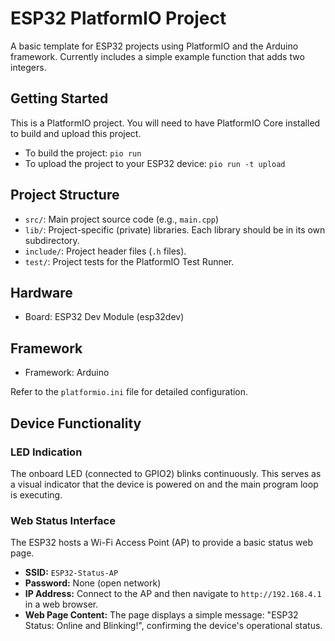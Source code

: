 # ESP32 PlatformIO Project

A basic template for ESP32 projects using PlatformIO and the Arduino framework. Currently includes a simple example function that adds two integers.

## Getting Started

This is a PlatformIO project. You will need to have PlatformIO Core installed to build and upload this project.

- To build the project: `pio run`
- To upload the project to your ESP32 device: `pio run -t upload`

## Project Structure

- `src/`: Main project source code (e.g., `main.cpp`)
- `lib/`: Project-specific (private) libraries. Each library should be in its own subdirectory.
- `include/`: Project header files (`.h` files).
- `test/`: Project tests for the PlatformIO Test Runner.

## Hardware

- Board: ESP32 Dev Module (esp32dev)

## Framework

- Framework: Arduino

Refer to the `platformio.ini` file for detailed configuration.

## Device Functionality

### LED Indication
The onboard LED (connected to GPIO2) blinks continuously. This serves as a visual indicator that the device is powered on and the main program loop is executing.

### Web Status Interface
The ESP32 hosts a Wi-Fi Access Point (AP) to provide a basic status web page.
- **SSID:** `ESP32-Status-AP`
- **Password:** None (open network)
- **IP Address:** Connect to the AP and then navigate to `http://192.168.4.1` in a web browser.
- **Web Page Content:** The page displays a simple message: "ESP32 Status: Online and Blinking!", confirming the device's operational status.
